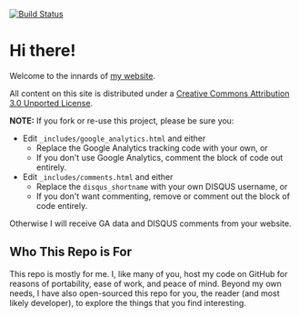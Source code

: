 [![Build Status](https://travis-ci.org/rymnikski/rymnikski.github.io.svg?branch=master)](https://travis-ci.org/rymnikski/rymnikski.github.io)
# Hi there!
Welcome to the innards of [my website](https://jsantander.me).
 
All content on this site is distributed under a [Creative Commons Attribution 3.0 Unported License](http://creativecommons.org/licenses/by/3.0/deed.en_US).

**NOTE:** If you fork or re-use this project, please be sure you:

* Edit `_includes/google_analytics.html` and either
  * Replace the Google Analytics tracking code with your own, or
  * If you don't use Google Analytics, comment the block of code out entirely.
* Edit `_includes/comments.html` and either
  * Replace the `disqus_shortname` with your own DISQUS username, or
  * If you don't want commenting, remove or comment out the block of code entirely.

Otherwise I will receive GA data and DISQUS comments from your website.

## Who This Repo is For
This repo is mostly for me. I, like many of you, host my code on GitHub for reasons of portability, ease of work, and peace of mind. Beyond my own needs, I have also open-sourced this repo for you, the reader (and most likely developer), to explore the things that you find interesting.